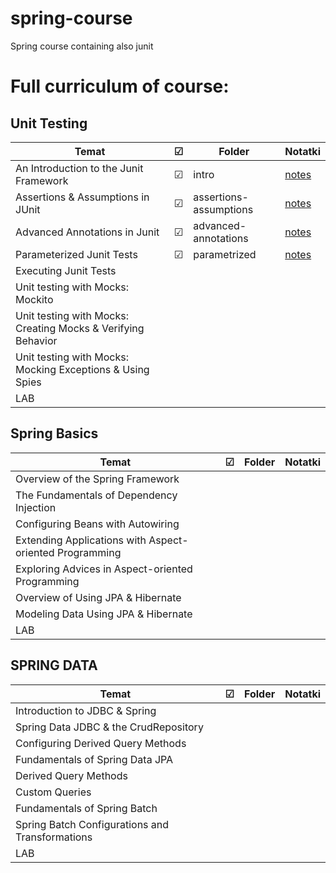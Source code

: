 # spring-course
Spring course containing also junit

# Full curriculum of course:
## Unit Testing

| Temat                                                         | ☑ | Folder |  Notatki  |
|--------------------------------------------------------------|---|--------|--------|
| An Introduction to the Junit Framework                       | ☑ |intro   |[notes](JUnit/intro/notes.md)|
| Assertions & Assumptions in JUnit                            | ☑ |assertions-assumptions|[notes](JUnit/assertions-assumptions/notes.md)|
| Advanced Annotations in Junit                                | ☑ |advanced-annotations|[notes](JUnit/advanced-annotations/notes.md)|
| Parameterized Junit Tests                                    | ☑ |parametrized|[notes](JUnit/parametrized/notes.md)|
| Executing Junit Tests                                        |   |        |        |
| Unit testing with Mocks: Mockito                             |   |        |        |
| Unit testing with Mocks: Creating Mocks & Verifying Behavior |   |        |        |
| Unit testing with Mocks: Mocking Exceptions & Using Spies    |   |        |        |
| LAB                                                          |   |        |        |

## Spring Basics

| Temat                                                 | ☑ | Folder |  Notatki  |
|------------------------------------------------------|---|--------|--------|
| Overview of the Spring Framework                     |   |        |        |
| The Fundamentals of Dependency Injection             |   |        |        |
| Configuring Beans with Autowiring                    |   |        |        |
| Extending Applications with Aspect-oriented Programming |   |        |        |
| Exploring Advices in Aspect-oriented Programming     |   |        |        |
| Overview of Using JPA & Hibernate                    |   |        |        |
| Modeling Data Using JPA & Hibernate                  |   |        |        |
| LAB                                                  |   |        |        |

## SPRING DATA

| Temat                                          | ☑ | Folder |  Notatki  |
|-----------------------------------------------|---|--------|--------|
| Introduction to JDBC & Spring                |   |        |        |
| Spring Data JDBC & the CrudRepository        |   |        |        |
| Configuring Derived Query Methods            |   |        |        |
| Fundamentals of Spring Data JPA              |   |        |        |
| Derived Query Methods                        |   |        |        |
| Custom Queries                               |   |        |        |
| Fundamentals of Spring Batch                 |   |        |        |
| Spring Batch Configurations and Transformations |   |        |        |
| LAB                                           |   |        |        |

